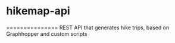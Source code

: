 # hikemap-api
===============
REST API that generates hike trips, based on Graphhopper and custom scripts

